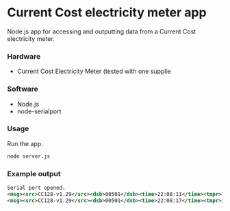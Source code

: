 Current Cost electricity meter app
==================================

Node.js app for accessing and outputting data from a Current Cost electricity meter.

### Hardware

* Current Cost Electricity Meter (tested with one supplie

### Software

* Node.js
* node-serialport

### Usage

Run the app.

```bash
node server.js
```
### Example output

```xml
Serial port opened.
<msg><src>CC128-v1.29</src><dsb>00501</dsb><time>22:08:11</time><tmpr>19.9</tmpr><sensor>0</sensor><id>00077</id><type>1</type><ch1><watts>00232</watts></ch1></msg>
<msg><src>CC128-v1.29</src><dsb>00501</dsb><time>22:08:17</time><tmpr>19.9</tmpr><sensor>0</sensor><id>00077</id><type>1</type><ch1><watts>00232</watts></ch1></msg>
```

